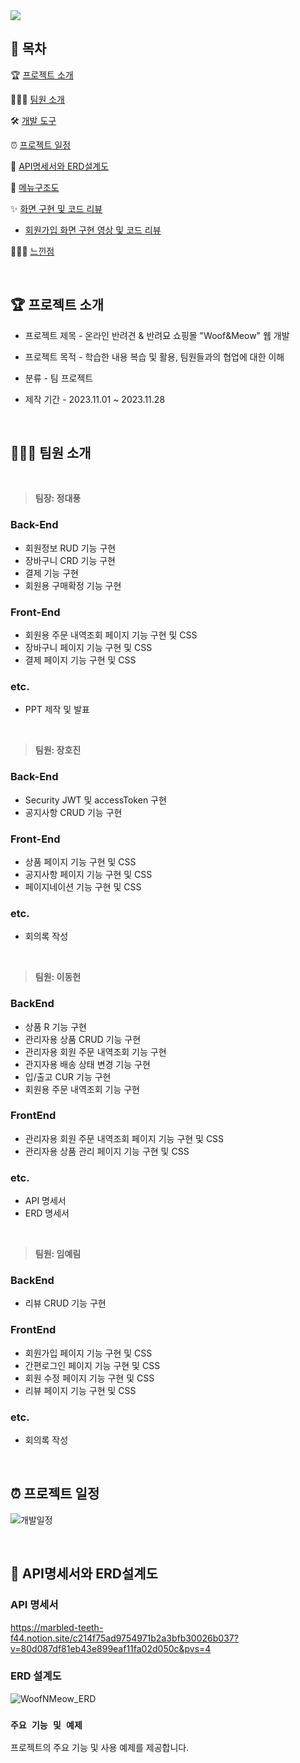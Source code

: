 <img src="https://capsule-render.vercel.app/api?type=waving&color=BDBDC8&height=120&text=WoofnMewo&section=header" />

## **📗 목차**

🏆 [프로젝트 소개](#-프로젝트-소개)

👨🏻‍💻 [팀원 소개](#-팀원-소개)

🛠 [개발 도구](#-개발-도구)

⏰ [프로젝트 일정](#-프로젝트-일정)

🔗 [API명세서와 ERD설계도](#-API명세서와-ERD설계도)
  
📝 [메뉴구조도](#-메뉴구조도)
  
✨ [화면 구현 및 코드 리뷰](#-화면-구현-및-코드-리뷰)
  - [회원가입 화면 구현 영상 및 코드 리뷰](#회원가입-화면-구현-영상-및-코드-리뷰)
  
👨🏻‍💻 [느낀점](#-느낀점)

<br/>

## **🏆 프로젝트 소개**

- 프로젝트 제목 - 온라인 반려견 & 반려묘 쇼핑몰 "Woof&Meow" 웹 개발

- 프로젝트 목적 - 학습한 내용 복습 및 활용, 팀원들과의 협업에 대한 이해

- 분류 - 팀 프로젝트

- 제작 기간 - 2023.11.01 ~ 2023.11.28

<br/>

## **👨🏻‍💻 팀원 소개**

<br/>

> **팀장: 정대풍** 
### Back-End
- 회원정보 RUD 기능 구현
- 장바구니 CRD 기능 구현
- 결제 기능 구현
- 회원용 구매확정 기능 구현 
  
### Front-End
- 회원용 주문 내역조회 페이지 기능 구현 및 CSS
- 장바구니 페이지 기능 구현 및 CSS
- 결제 페이지 기능 구현 및 CSS
  
### etc.
- PPT 제작 및 발표

<br/>

> **팀원: 장호진** 
### Back-End
- Security JWT 및 accessToken 구현
- 공지사항 CRUD 기능 구현

### Front-End
- 상품 페이지 기능 구현 및 CSS
- 공지사항 페이지 기능 구현 및 CSS
- 페이지네이션 기능 구현 및 CSS
  
### etc.
- 회의록 작성

<br/>

> **팀원: 이동헌** 
### BackEnd
- 상품 R 기능 구현 
- 관리자용 상품 CRUD 기능 구현
- 관리자용 회원 주문 내역조회 기능 구현
- 관지자용 배송 상태 변경 기능 구현
- 입/출고 CUR 기능 구현
- 회원용 주문 내역조회 기능 구현
  
### FrontEnd
- 관리자용 회원 주문 내역조회 페이지 기능 구현 및 CSS
- 관리자용 상품 관리 페이지 기능 구현 및 CSS

### etc.
- API 명세서
- ERD 명세서 

<br/>

> **팀원: 임예림** 
### BackEnd
- 리뷰 CRUD 기능 구현
  
### FrontEnd
- 회원가입 페이지 기능 구현 및 CSS
- 간편로그인 페이지 기능 구현 및 CSS
- 회원 수정 페이지 기능 구현 및 CSS
- 리뷰 페이지 기능 구현 및 CSS
  
### etc.
- 회의록 작성

<br/>

## **⏰ 프로젝트 일정**

![개발일정](https://github.com/KoreaIt-J-23-2-3/wnm_project_portfolio/assets/121537196/7d2a748f-634b-4723-bfe1-ffabaee3e0f4)

<br/>

## **🔗 API명세서와 ERD설계도**

### API 명세서
https://marbled-teeth-f44.notion.site/c214f75ad9754971b2a3bfb30026b037?v=80d087df81eb43e899eaf11fa02d050c&pvs=4
<br/>

### ERD 설계도

![WoofNMeow_ERD ](https://github.com/KoreaIt-J-23-2-3/wnm_project_portfolio/assets/137989661/de2d7ae5-ac10-47ac-8cc1-eff351a216ad)

### `주요 기능 및 예제`
프로젝트의 주요 기능 및 사용 예제를 제공합니다.

